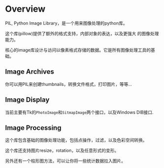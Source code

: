# Overview

PIL, Python Image Library，是一个用来图像处理的python库。

这个库(pillow)提供了额外的格式支持，内部对象的表达，以及更强大
的图像处理能力。

核心的image库设计与访问以像素格式存储的数据。它是所有图像处理工具的基础。

## Image Archives

你可以用PIL来创建thumbnails，转换文件格式，打印图片，等等...

## Image Display

当前主要有Tk的`PhotoImage`和`SitmapImage`两个接口，以及Windows DIB接口.

## Image Processing

这个库包含基础的图像处理功能，包括点操作，过滤，以及色彩空间转换。

这个库还支持图片resize，rotation，以及任意形式的变形。

另外还有一个柱形图方法，可以让你将一些统计数据拉入图片。
